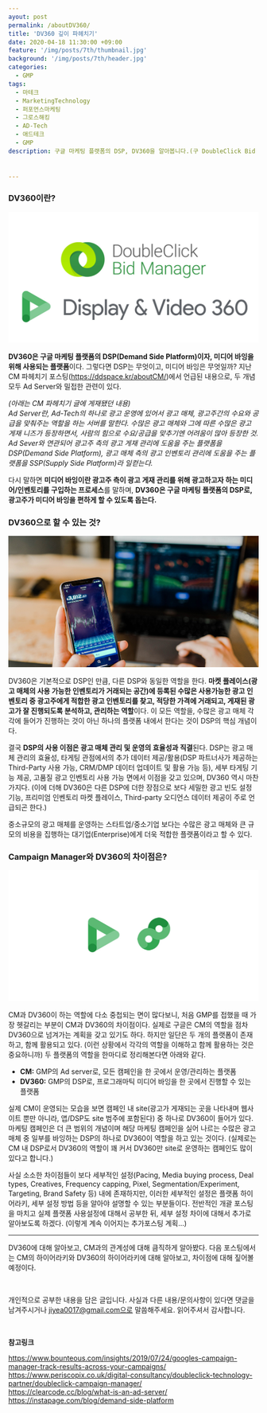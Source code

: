 ```yaml
---
ayout: post
permalink: /aboutDV360/
title: 'DV360 깊이 파헤치기'
date: 2020-04-18 11:30:00 +09:00
feature: '/img/posts/7th/thumbnail.jpg'
background: '/img/posts/7th/header.jpg'
categories:
  - GMP
tags:
  - 마테크
  - MarketingTechnology
  - 퍼포먼스마케팅
  - 그로스해킹
  - AD-Tech
  - 애드테크
  - GMP
description: 구글 마케팅 플랫폼의 DSP, DV360을 알아봅니다.(구 DoubleClick Bid Manager)


---
```


### DV360이란?

![dv360 로고 이미지](/img/posts/7th/dv360.jpg) 

**DV360은 구글 마케팅 플랫폼의 DSP(Demand Side Platform)이자, 미디어 바잉을 위해 사용되는 플랫폼**이다. 그렇다면 DSP는 무엇이고, 미디어 바잉은 무엇일까? 지난 CM 파헤치기 포스팅(<https://ddspace.kr/aboutCM/>)에서 언급된 내용으로, 두 개념 모두 Ad Server와 밀접한 관련이 있다.

*(아래는 CM 파헤치기 글에 게재됐던 내용)*<br>
*Ad Server란, Ad-Tech의 하나로 광고 운영에 있어서 광고 매체, 광고주간의 수요와 공급을 맞춰주는 역할을 하는 서버를 말한다. 수많은 광고 매체와 그에 따른 수많은 광고 게재 니즈가 등장하면서, 사람의 힘으로 수요/공급을 맞추기엔 어려움이 많아 등장한 것. Ad Sever와 연관되어 광고주 측의 광고 게재 관리에 도움을 주는 플랫폼을 DSP(Demand Side Platform), 광고 매체 측의 광고 인벤토리 관리에 도움을 주는 플랫폼을 SSP(Supply Side Platform)라 일컫는다.*

다시 말하면 **미디어 바잉이란 광고주 측이 광고 게재 관리를 위해 광고하고자 하는 미디어/인벤토리를 구입하는 프로세스**를 말하며, **DV360은 구글 마케팅 플랫폼의 DSP로, 광고주가 미디어 바잉을 편하게 할 수 있도록 돕는다.**



### DV360으로 할 수 있는 것?

![거래 이미지](/img/posts/7th/transaction.jpg) 

DV360은 기본적으로 DSP인 만큼, 다른 DSP와 동일한 역할을 한다. **마켓 플레이스(광고 매체의 사용 가능한 인벤토리가 거래되는 공간)에 등록된 수많은 사용가능한 광고 인벤토리 중 광고주에게 적합한 광고 인벤토리를 찾고, 적당한 가격에 거래되고, 게재된 광고가 잘 진행되도록 분석하고, 관리하는 역할**이다. 이 모든 역할을, 수많은 광고 매체 각각에 들어가 진행하는 것이 아닌 하나의 플랫폼 내에서 한다는 것이 DSP의 핵심 개념이다.  

결국 **DSP의 사용 이점은 광고 매체 관리 및 운영의 효율성과 직결**된다. DSP는 광고 매체 관리의 효율성, 타게팅 관점에서의 추가 데이터 제공/활용(DSP 파트너사가 제공하는 Third-Party 사용 가능, CRM/DMP 데이터 업데이트 및 활용 가능 등), 세부 타게팅 기능 제공, 고품질 광고 인벤토리 사용 가능 면에서 이점을 갖고 있으며, DV360 역시 마찬가지다. (이에 더해 DV360은 다른 DSP에 더한 장점으로 보다 세밀한 광고 빈도 설정 기능, 프리미엄 인벤토리 마켓 플레이스, Third-party 오디언스 데이터 제공이 주로 언급되곤 한다.)

중소규모의 광고 매체를 운영하는 스타트업/중소기업 보다는 수많은 광고 매체와 큰 규모의 비용을 집행하는 대기업(Enterprise)에게 더욱 적합한 플랫폼이라고 할 수 있다.

### Campaign Manager와 DV360의 차이점은? 

![각 로고 이미지](/img/posts/7th/cmdv360.jpg) 

CM과 DV360이 하는 역할에 다소 중첩되는 면이 많다보니, 처음 GMP를 접했을 때 가장 헷갈리는 부분이 CM과 DV360의 차이점이다. 실제로 구글은 CM의 역할을 점차 DV360으로 넘겨가는 계획을 갖고 있기도 하다. 하지만 일단은 두 개의 플랫폼이 존재하고, 함께 활용되고 있다. (이런 상황에서 각각의 역할을 이해하고 함께 활용하는 것은 중요하니까) 두 플랫폼의 역할을 한마디로 정리해본다면 아래와 같다. 

- **CM:** GMP의 Ad server로, 모든 캠페인을 한 곳에서 운영/관리하는 플랫폼
- **DV360:** GMP의 DSP로, 프로그래마틱 미디어 바잉을 한 곳에서 진행할 수 있는 플랫폼

실제 CM이 운영되는 모습을 보면 캠페인 내 site(광고가 게재되는 곳을 나타내며 웹사이트 뿐만 아니라, 앱/DSP도 site 범주에 포함된다) 중 하나로 DV360이 들어가 있다. 마케팅 캠페인은 더 큰 범위의 개념이며 해당 마케팅 캠페인을 실어 나르는 수많은 광고 매체 중 일부를 바잉하는 DSP의 하나로 DV360이 역할을 하고 있는 것이다. (실제로는 CM 내 DSP로서 DV360의 역할이 꽤 커서 DV360만 site로 운영하는 캠페인도 많이 있다고 합니다.)

사실 소소한 차이점들이 보다 세부적인 설정(Pacing, Media buying process, Deal types, Creatives, Frequency capping, Pixel, Segmentation/Experiment, Targeting, Brand Safety 등) 내에 존재하지만, 이러한 세부적인 설정은 플랫폼 하이어라키, 세부 설정 방법 등을 알아야 설명할 수 있는 부분들이다. 전반적인 개괄 포스팅을 마치고 실제 플랫폼 사용설정에 대해서 공부한 뒤, 세부 설정 차이에 대해서 추가로 알아보도록 하겠다. (이렇게 계속 이어지는 추가포스팅 계획...)

---

DV360에 대해 알아보고, CM과의 관계성에 대해 큼직하게 알아봤다. 다음 포스팅에서는 CM의 하이어라키와 DV360의 하이어라키에 대해 알아보고, 차이점에 대해 짚어볼 예정이다. 

<br>

개인적으로 공부한 내용을 담은 글입니다. 사실과 다른 내용/문의사항이 있다면 댓글을 남겨주시거나 jiyea0017@gmail.com으로 말씀해주세요. 읽어주셔서 감사합니다.

<br>

**참고링크**<br>

<https://www.bounteous.com/insights/2019/07/24/googles-campaign-manager-track-results-across-your-campaigns/><br>
<https://www.periscopix.co.uk/digital-consultancy/doubleclick-technology-partner/doubleclick-campaign-manager/><br>
<https://clearcode.cc/blog/what-is-an-ad-server/><br>
<https://instapage.com/blog/demand-side-platform>

